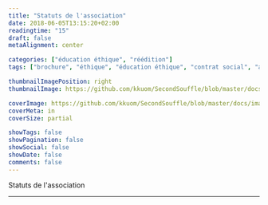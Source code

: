 ```yaml
---
title: "Statuts de l'association"
date: 2018-06-05T13:15:20+02:00
readingtime: "15"
draft: false
metaAlignment: center

categories: ["éducation éthique", "réédition"]
tags: ["brochure", "éthique", "éducation éthique", "contrat social", "anti-âgisme", "posture éducative et éthique", "acteurs éducatifs", "actrices éducatives"]

thumbnailImagePosition: right
thumbnailImage: https://github.com/kkuom/SecondSouffle/blob/master/docs/images/Thumbnails/EducationEthique140.png?raw=true

coverImage: https://github.com/kkuom/SecondSouffle/blob/master/docs/images/Post-header.jpg?raw=true
coverMeta: in
coverSize: partial

showTags: false
showPagination: false
showSocial: false
showDate: false
comments: false
---
```

<section class="intro">
Statuts de l'association
<!--more-->
<hr class="intro-divider">
<!-- toc -->

</section>
